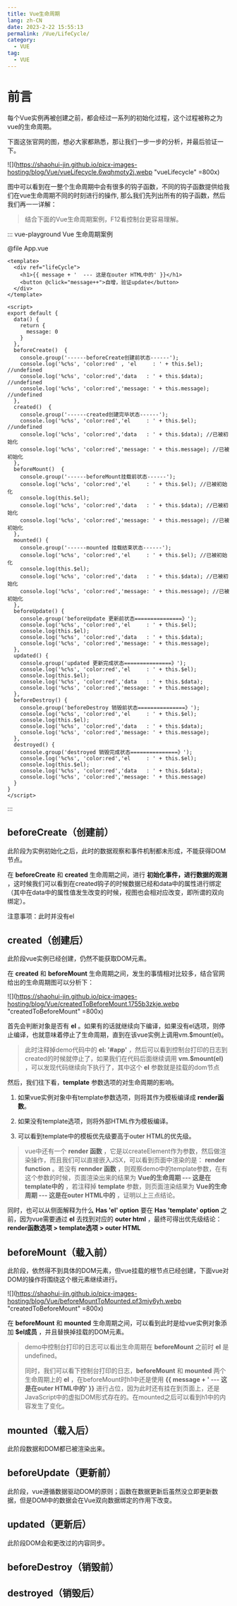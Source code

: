 ```yaml
---
title: Vue生命周期
lang: zh-CN
date: 2023-2-22 15:55:13
permalink: /Vue/LifeCycle/
category: 
  - VUE
tag: 
  - VUE
---
```

# 前言

每个Vue实例再被创建之前，都会经过一系列的初始化过程，这个过程被称之为vue的生命周期。

<!-- more -->

下面这张官网的图，想必大家都熟悉，那让我们一步一步的分析，并最后验证一下。

![](https://shaohui-jin.github.io/picx-images-hosting/blog/Vue/vueLifecycle.6wqhmoty2j.webp "vueLifecycle" =800x)

图中可以看到在一整个生命周期中会有很多的钩子函数，不同的钩子函数提供给我们在vue生命周期不同的时刻进行的操作, 那么我们先列出所有的钩子函数，然后我们再一一详解：

> 结合下面的Vue生命周期案例，F12看控制台更容易理解。

::: vue-playground Vue 生命周期案例

@file App.vue

```vue
<template>
  <div ref="lifeCycle">
    <h1>{{ message + '  --- 这是在outer HTML中的' }}</h1>
    <button @click="message++">自增，验证update</button>
  </div>
</template>

<script>
export default {
  data() {
    return {
      message: 0
    }
  },
  beforeCreate()  {
    console.group('------beforeCreate创建前状态------');
    console.log('%c%s', 'color:red' , 'el     : ' + this.$el); //undefined
    console.log('%c%s', 'color:red','data   : ' + this.$data); //undefined
    console.log('%c%s', 'color:red','message: ' + this.message); //undefined
  },
  created()  {
    console.group('------created创建完毕状态------');
    console.log('%c%s', 'color:red','el     : ' + this.$el); //undefined
    console.log('%c%s', 'color:red','data   : ' + this.$data); //已被初始化
    console.log('%c%s', 'color:red','message: ' + this.message); //已被初始化
  },
  beforeMount()  {
    console.group('------beforeMount挂载前状态------');
    console.log('%c%s', 'color:red','el     : ' + this.$el); //已被初始化
    console.log(this.$el);
    console.log('%c%s', 'color:red','data   : ' + this.$data); //已被初始化
    console.log('%c%s', 'color:red','message: ' + this.message); //已被初始化
  },
  mounted() {
    console.group('------mounted 挂载结束状态------');
    console.log('%c%s', 'color:red','el     : ' + this.$el); //已被初始化
    console.log(this.$el);
    console.log('%c%s', 'color:red','data   : ' + this.$data); //已被初始化
    console.log('%c%s', 'color:red','message: ' + this.message); //已被初始化
  },
  beforeUpdate() {
    console.group('beforeUpdate 更新前状态===============》');
    console.log('%c%s', 'color:red','el     : ' + this.$el);
    console.log(this.$el);
    console.log('%c%s', 'color:red','data   : ' + this.$data);
    console.log('%c%s', 'color:red','message: ' + this.message);
  },
  updated() {
    console.group('updated 更新完成状态===============》');
    console.log('%c%s', 'color:red','el     : ' + this.$el);
    console.log(this.$el);
    console.log('%c%s', 'color:red','data   : ' + this.$data);
    console.log('%c%s', 'color:red','message: ' + this.message);
  },
  beforeDestroy() {
    console.group('beforeDestroy 销毁前状态===============》');
    console.log('%c%s', 'color:red','el     : ' + this.$el);
    console.log(this.$el);
    console.log('%c%s', 'color:red','data   : ' + this.$data);
    console.log('%c%s', 'color:red','message: ' + this.message);
  },
  destroyed() {
    console.group('destroyed 销毁完成状态===============》');
    console.log('%c%s', 'color:red','el     : ' + this.$el);
    console.log(this.$el);
    console.log('%c%s', 'color:red','data   : ' + this.$data);
    console.log('%c%s', 'color:red','message: ' + this.message)
  }
}
</script>
```
:::

## beforeCreate（创建前）

此阶段为实例初始化之后，此时的数据观察和事件机制都未形成，不能获得DOM节点。

在 **beforeCreate** 和 **created** 生命周期之间，进行 **初始化事件，进行数据的观测** ，这时候我们可以看到在created钩子的时候数据已经和data中的属性进行绑定（其中在data中的属性值发生改变的时候，视图也会相对应改变，即所谓的双向绑定）。

注意事项：此时并没有el

## created（创建后）

此阶段vue实例已经创建，仍然不能获取DOM元素。

在 **created** 和 **beforeMount** 生命周期之间，发生的事情相对比较多，结合官网给出的生命周期图可以分析下：

![](https://shaohui-jin.github.io/picx-images-hosting/blog/Vue/createdToBeforeMount.1755b3zkje.webp "createdToBeforeMount" =800x)

首先会判断对象是否有 **el** 。如果有的话就继续向下编译，如果没有el选项，则停止编译，也就意味着停止了生命周期，直到在该vue实例上调用vm.$mount(el)。

> 此时注释掉demo代码中的 **el: '#app'** ，然后可以看到控制台打印的日志到created的时候就停止了，如果我们在代码后面继续调用 **vm.$mount(el)** ，可以发现代码继续向下执行了，其中这个 **el** 参数就是挂载的dom节点

然后，我们往下看，**template** 参数选项的对生命周期的影响。

1. 如果vue实例对象中有template参数选项，则将其作为模板编译成 **render函数**。

2. 如果没有template选项，则将外部HTML作为模板编译。

3. 可以看到template中的模板优先级要高于outer HTML的优先级。

> vue中还有一个 **render 函数** ，它是以createElement作为参数，然后做渲染操作，而且我们可以直接嵌入JSX，可以看到页面中渲染的是： **render function** 。若没有 **rennder 函数** ，则观察demo中的template参数，在有这个参数的时候，页面渲染出来的结果为 **Vue的生命周期 --- 这是在template中的** ，若注释掉 **template** 参数，则页面渲染结果为 **Vue的生命周期 --- 这是在outer HTML中的** ，证明以上三点结论。

同时，也可以从侧面解释为什么 **Has 'el' option** 要在 **Has 'template' option** 之前，因为vue需要通过 **el** 去找到对应的 **outer html** ，最终可得出优先级结论：**render函数选项 > template选项 > outer HTML**

## beforeMount（载入前）

此阶段，依然得不到具体的DOM元素，但vue挂载的根节点已经创建，下面vue对DOM的操作将围绕这个根元素继续进行。

![](https://shaohui-jin.github.io/picx-images-hosting/blog/Vue/beforeMountToMounted.pf3miy6yh.webp "createdToBeforeMount" =800x)

在 **beforeMount** 和 **mounted** 生命周期之间，可以看到此时是给vue实例对象添加 **$el成员** ，并且替换掉挂载的DOM元素。

> demo中控制台打印的日志可以看出生命周期在 **beforeMount** 之前时 **el** 是undefined。
>
> 同时，我们可以看下控制台打印的日志，**beforeMount** 和 **mounted** 两个生命周期上的 **el** ，在beforeMount时h1中还是使用 **{{ message + '  --- 这是在outer HTML中的' }}** 进行占位，因为此时还有挂在到页面上，还是JavaScript中的虚拟DOM形式存在的。在mounted之后可以看到h1中的内容发生了变化。

## mounted（载入后）

此阶段数据和DOM都已被渲染出来。

## beforeUpdate（更新前）

此阶段，vue遵循数据驱动DOM的原则；函数在数据更新后虽然没立即更新数据，但是DOM中的数据会在Vue双向数据绑定的作用下改变。

## updated（更新后）

此阶段DOM会和更改过的内容同步。

## beforeDestroy（销毁前）

## destroyed（销毁后）


